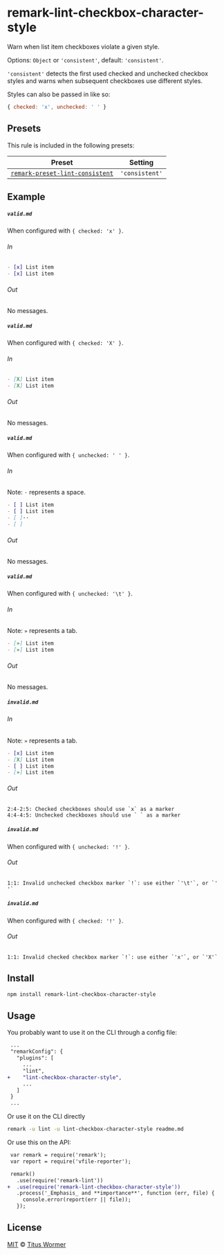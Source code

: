 <!--This file is generated-->

# remark-lint-checkbox-character-style

Warn when list item checkboxes violate a given style.

Options: `Object` or `'consistent'`, default: `'consistent'`.

`'consistent'` detects the first used checked and unchecked checkbox
styles and warns when subsequent checkboxes use different styles.

Styles can also be passed in like so:

```js
{ checked: 'x', unchecked: ' ' }
```

## Presets

This rule is included in the following presets:

| Preset | Setting |
| ------ | ------- |
| [`remark-preset-lint-consistent`](https://github.com/wooorm/remark-lint/tree/master/packages/remark-preset-lint-consistent) | `'consistent'` |

## Example

##### `valid.md`

When configured with `{ checked: 'x' }`.

###### In

```markdown
- [x] List item
- [x] List item
```

###### Out

No messages.

##### `valid.md`

When configured with `{ checked: 'X' }`.

###### In

```markdown
- [X] List item
- [X] List item
```

###### Out

No messages.

##### `valid.md`

When configured with `{ unchecked: ' ' }`.

###### In

Note: `·` represents a space.

```markdown
- [ ] List item
- [ ] List item
- [ ]··
- [ ]
```

###### Out

No messages.

##### `valid.md`

When configured with `{ unchecked: '\t' }`.

###### In

Note: `»` represents a tab.

```markdown
- [»] List item
- [»] List item
```

###### Out

No messages.

##### `invalid.md`

###### In

Note: `»` represents a tab.

```markdown
- [x] List item
- [X] List item
- [ ] List item
- [»] List item
```

###### Out

```text
2:4-2:5: Checked checkboxes should use `x` as a marker
4:4-4:5: Unchecked checkboxes should use ` ` as a marker
```

##### `invalid.md`

When configured with `{ unchecked: '!' }`.

###### Out

```text
1:1: Invalid unchecked checkbox marker `!`: use either `'\t'`, or `' '`
```

##### `invalid.md`

When configured with `{ checked: '!' }`.

###### Out

```text
1:1: Invalid checked checkbox marker `!`: use either `'x'`, or `'X'`
```

## Install

```sh
npm install remark-lint-checkbox-character-style
```

## Usage

You probably want to use it on the CLI through a config file:

```diff
 ...
 "remarkConfig": {
   "plugins": [
     ...
     "lint",
+    "lint-checkbox-character-style",
     ...
   ]
 }
 ...
```

Or use it on the CLI directly

```sh
remark -u lint -u lint-checkbox-character-style readme.md
```

Or use this on the API:

```diff
 var remark = require('remark');
 var report = require('vfile-reporter');

 remark()
   .use(require('remark-lint'))
+  .use(require('remark-lint-checkbox-character-style'))
   .process('_Emphasis_ and **importance**', function (err, file) {
     console.error(report(err || file));
   });
```

## License

[MIT](https://github.com/wooorm/remark-lint/blob/master/LICENSE) © [Titus Wormer](http://wooorm.com)
